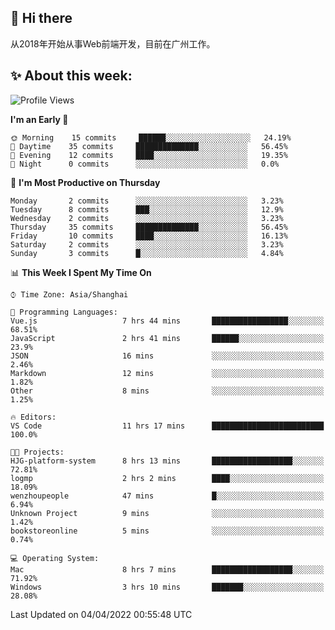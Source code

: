 ## 👋 Hi there

从2018年开始从事Web前端开发，目前在广州工作。

<!--![](https://github-readme-stats.vercel.app/api?username=fxpixels&theme=graywhite&hide_border=true)
![](https://github-readme-stats.vercel.app/api/top-langs/?username=fxpixels&hide_border=true&layout=compact)
-->
<!--
<img src="https://github-readme-stats.vercel.app/api?username=fxpixels&theme=graywhite&hide_border=true" width="500" alt=""/>
<img src="https://github-readme-stats.vercel.app/api/top-langs/?username=fxpixels&hide_border=true&layout=compact" width="300" alt=""/>
-->
## ✨ About this week:
<!--START_SECTION:waka-->
![Profile Views](http://img.shields.io/badge/Profile%20Views-8-blue)

**I'm an Early 🐤** 

```text
🌞 Morning    15 commits     ██████░░░░░░░░░░░░░░░░░░░   24.19% 
🌆 Daytime    35 commits     ██████████████░░░░░░░░░░░   56.45% 
🌃 Evening    12 commits     ████░░░░░░░░░░░░░░░░░░░░░   19.35% 
🌙 Night      0 commits      ░░░░░░░░░░░░░░░░░░░░░░░░░   0.0%

```
📅 **I'm Most Productive on Thursday** 

```text
Monday       2 commits      ░░░░░░░░░░░░░░░░░░░░░░░░░   3.23% 
Tuesday      8 commits      ███░░░░░░░░░░░░░░░░░░░░░░   12.9% 
Wednesday    2 commits      ░░░░░░░░░░░░░░░░░░░░░░░░░   3.23% 
Thursday     35 commits     ██████████████░░░░░░░░░░░   56.45% 
Friday       10 commits     ████░░░░░░░░░░░░░░░░░░░░░   16.13% 
Saturday     2 commits      ░░░░░░░░░░░░░░░░░░░░░░░░░   3.23% 
Sunday       3 commits      █░░░░░░░░░░░░░░░░░░░░░░░░   4.84%

```


📊 **This Week I Spent My Time On** 

```text
⌚︎ Time Zone: Asia/Shanghai

💬 Programming Languages: 
Vue.js                   7 hrs 44 mins       █████████████████░░░░░░░░   68.51% 
JavaScript               2 hrs 41 mins       ██████░░░░░░░░░░░░░░░░░░░   23.9% 
JSON                     16 mins             ░░░░░░░░░░░░░░░░░░░░░░░░░   2.46% 
Markdown                 12 mins             ░░░░░░░░░░░░░░░░░░░░░░░░░   1.82% 
Other                    8 mins              ░░░░░░░░░░░░░░░░░░░░░░░░░   1.25%

🔥 Editors: 
VS Code                  11 hrs 17 mins      █████████████████████████   100.0%

🐱‍💻 Projects: 
HJG-platform-system      8 hrs 13 mins       ██████████████████░░░░░░░   72.81% 
logmp                    2 hrs 2 mins        ████░░░░░░░░░░░░░░░░░░░░░   18.09% 
wenzhoupeople            47 mins             █░░░░░░░░░░░░░░░░░░░░░░░░   6.94% 
Unknown Project          9 mins              ░░░░░░░░░░░░░░░░░░░░░░░░░   1.42% 
bookstoreonline          5 mins              ░░░░░░░░░░░░░░░░░░░░░░░░░   0.74%

💻 Operating System: 
Mac                      8 hrs 7 mins        ██████████████████░░░░░░░   71.92% 
Windows                  3 hrs 10 mins       ███████░░░░░░░░░░░░░░░░░░   28.08%

```


 Last Updated on 04/04/2022 00:55:48 UTC
<!--END_SECTION:waka-->

<!-- ![Visitor Badge](https://visitor-badge.laobi.icu/badge?page_id=fxpixels) -->

<!--
**FxPixels/FxPixels** is a ✨ _special_ ✨ repository because its `README.md` (this file) appears on your GitHub profile.

Here are some ideas to get you started:

- 🔭 I’m currently working on ...
- 🌱 I’m currently learning ...
- 👯 I’m looking to collaborate on ...
- 🤔 I’m looking for help with ...
- 💬 Ask me about ...
- 📫 How to reach me: ...
- 😄 Pronouns: ...
- ⚡ Fun fact: ...
-->
